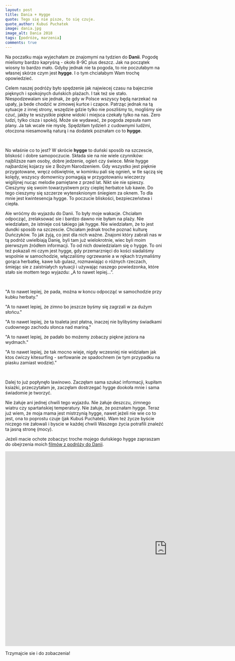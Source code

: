 ```yaml
---
layout: post
title: Dania + Hygge
quote: Tego się nie pisze, to się czuje.
quote_author: Kubuś Puchatek
image: dania.jpg
image_alt: Dania 2018
tags: [podróże, marzenia]
comments: true
---
```


Na poczatku maja wyjechałam ze znajomymi na tydzien do **Danii**. Pogodę mielismy bardzo kapryśną - około 8-9C plus deszcz. Jak na początek wiosny to bardzo mało. Gdyby jednak nie ta pogoda, to nie poczułabym na własnej skórze czym jest **hygge**. I o tym chciałabym Wam trochę opowiedzieć.

Celem naszej podróży było spędzenie jak najwiecej czasu na bajecznie pięknych i spokojnych duńskich plażach. I tak też sie stało. Niespodzewalam sie jednak, że gdy w Polsce wszyscy będą narzekać na upały, ja bede chodzić w zimowej kurtce i czapce. Patrząc jednak na tą sytuacje z innej strony, wszędzie gdzie tylko nie poszliśmy to, mogliśmy sie czuć, jakby te wszystkie piękne widoki i miejsca czekały tylko na nas. Zero ludzi, tylko cisza i spokój. Może sie wydawać, że pogoda zepsuła nam plany. Ja tak wcale nie myslę. Spędziłam tydzień z cudownymi ludźmi, otoczona niesamowitą naturą i na dodatek poznałam co to **hygge**.

<br>

No właśnie co to jest? W skrócie **hygge** to duński sposób na szczescie, bliskość i dobre samopoczucie. Składa sie na nie wiele czynników: najbliższe nam osoby, dobre jedzenie, ogień czy świece. Mnie hygge najbardziej kojarzy sie z Bożym Narodzeniem. Gdy wszystko jest pięknie przygotowane, wręcz odświętnie, w kominku pali się ognień, w tle sączą się kolędy, wszyscy domownicy pomagają w przygotowaniu wieczerzy wigilijnej nucąc melodie pamiętane z przed lat. Nikt sie nie spieszy. Cieszymy się swoim towarzystwem przy cieplej herbatce lub kawie. Do tego cieszymy się szczerze wytensknionym śniegiem za oknem. To dla mnie jest kwintesencja hygge. To poczucie bliskości, bezpieczeństwa i ciepła.

Ale wróćmy do wyjazdu do Danii. To były moje wakacje. Chciałam odpocząć, zrelaksować sie i bardzo dawno nie byłam na plaży. Nie wiedziałam, że istnieje coś takiego jak hygge. Nie wiedziałam, że to jest dundki sposób na szczescie. Chciałam jednak troche poznać kulturę Duńczyków. To jak żyją, co jest dla nich ważne. Znajomi który zabrali nas w tą podróż uwielbiają Danię, byli tam już wielokrotnie, wiec byli moim pierwszym źródłem informacji. To od nich dowiedzialam się o hygge. To oni też pokazali mi czym jest hygge, gdy przemarznięci do kości siadaliśmy wspolnie w samochodzie, włączaliśmy ogrzewanie a w rękach trzymaliśmy gorąca herbatkę, kawe lub gulasz, rozmawiając o różnych rzeczach, śmiejąc sie z zaistniałych sytuacji i używając naszego powiedzonka, które stało sie mottem tego wyjazdu: „A to nawet lepiej...”.

<br>

"A to nawet lepiej, że pada, można w koncu odpocząć w samochodzie przy kubku herbaty."

"A to nawet lepiej, że zimno bo jeszcze byśmy się zagrzali w za dużym słońcu."

"A to nawet lepiej, że ta toaleta jest płatna, inaczej nie bylibyśmy świadkami cudownego zachodu słonca nad mariną."

"A to nawet lepiej, że padało bo możemy zobaczy piękne jeziora na wydmach."

"A to nawet lepiej, że tak mocno wieje, nigdy wczesniej nie widziałam jak ktos ćwiczy kitesurfing - serfowanie ze spadochnem (w tym przypadku na piasku zamiast wodzie)."

<br>

Dalej to już popłynęło lawinowo. Zaczęłam sama szukać informacji, kupiłam ksiażki, przeczytałam je, zaczęłam dostrzegać hygge dookoła mnie i sama świadomie je tworzyć.

Nie żałuje ani jednej chwili tego wyjazdu. Nie żałuje deszczu, zimnego wiatru czy spartańskiej temperatury. Nie żałuje, że poznałam hygge. Teraz już wiem, że moja mama jest mistrzynią hygge, nawet jeżeli nie wie co to jest, ona to poprostu czuje (jak Kubuś Puchatek). Wam też życze byście niczego nie żałowali i byscie w każdej chwili Waszego życia potrafili znaleźć ta jasną stronę (mocy).

Jeżeli macie ochote zobaczyc troche mojego duńskiego hygge zapraszam do obejrzenia moich [filmów z podróży do Danii](https://vimeo.com/album/5242731).

<iframe width="1030" height="620" src="https://player.vimeo.com/video/268624157" frameborder="0" allowFullScreen mozallowfullscreen webkitAllowFullScreen></iframe>

Trzymajcie sie i do zobaczenia!
